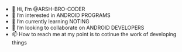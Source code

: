 - 👋 Hi, I’m @ARSH-BRO-CODER
- 👀 I’m interested in ANDROID PROGRAMS
- 🌱 I’m currently learning NOTING
- 💞️ I’m looking to collaborate on ANDROID DEVELOPERS
- 📫 How to reach me at my point is to cotinue the work of developing things

<!---
ARSH-BRO-CODER/ARSH-BRO-CODER is a ✨ special ✨ repository because its `README.md` (this file) appears on your GitHub profile.
You can click the Preview link to take a look at your changes.
--->
